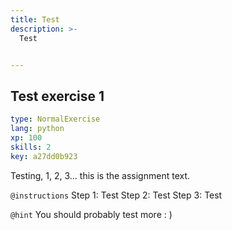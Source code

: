 ```yaml
---
title: Test
description: >-
  Test


---
```

## Test exercise 1

```yaml
type: NormalExercise
lang: python
xp: 100
skills: 2
key: a27dd0b923
```

Testing, 1, 2, 3... this is the assignment text.

`@instructions`
Step 1: Test
Step 2: Test
Step 3: Test

`@hint`
You should probably test more : )









